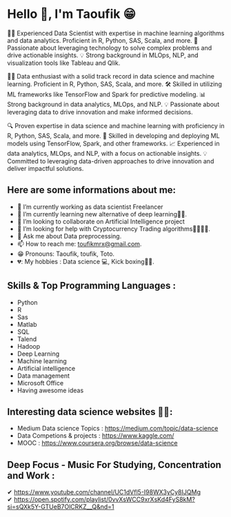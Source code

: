 # Hello 👋, I'm Taoufik 😁

👨‍💻 Experienced Data Scientist with expertise in machine learning algorithms and data analytics. Proficient in R, Python, SAS, Scala, and more. 🚀 Passionate about leveraging technology to solve complex problems and drive actionable insights. 💡 Strong background in MLOps, NLP, and visualization tools like Tableau and Qlik.

👨‍💼 Data enthusiast with a solid track record in data science and machine learning. Proficient in R, Python, SAS, Scala, and more. 🛠️ Skilled in utilizing ML frameworks like TensorFlow and Spark for predictive modeling. 📊 Strong background in data analytics, MLOps, and NLP. 💡 Passionate about leveraging data to drive innovation and make informed decisions.

🔍 Proven expertise in data science and machine learning with proficiency in R, Python, SAS, Scala, and more. 🚀 Skilled in developing and deploying ML models using TensorFlow, Spark, and other frameworks. 📈 Experienced in data analytics, MLOps, and NLP, with a focus on actionable insights. 💡 Committed to leveraging data-driven approaches to drive innovation and deliver impactful solutions.

## Here are some informations about me:   

- 🔭 I’m currently working as data scientist Freelancer
- 🌱 I’m currently learning new alternative of deep learning📜📜.
- 👯 I’m looking to collaborate on Artificial Intelligence project
- 🤔 I’m looking for help with Cryptocurrency Trading algorithms💸💸💸💸.
- 💬 Ask me about Data preprocessing.
- 📫 How to reach me: toufikmrx@gmail.com.
- 😁 Pronouns: Taoufik, toufik, Toto.
- 💔: My hobbies : Data science 💻, Kick boxing🥊🥊.  

## Skills & Top Programming Languages :    

- Python 
- R
- Sas
- Matlab
- SQL 
- Talend
- Hadoop
- Deep Learning
- Machine learning
- Artificial intelligence
- Data management
- Microsoft Office
- Having awesome ideas
 
##  Interesting data science websites 📃📃:   

- Medium Data science Topics : https://medium.com/topic/data-science
- Data Competions & projects  : https://www.kaggle.com/
- MOOC : https://www.coursera.org/browse/data-science
## Deep Focus - Music For Studying, Concentration and Work :   

✔ https://www.youtube.com/channel/UC1dVfl5-I98WX3yCy8IJQMg  
✔ https://open.spotify.com/playlist/0vvXsWCC9xrXsKd4FyS8kM?si=sQXk5Y-GTUeB7OlCRKZ__Q&nd=1



